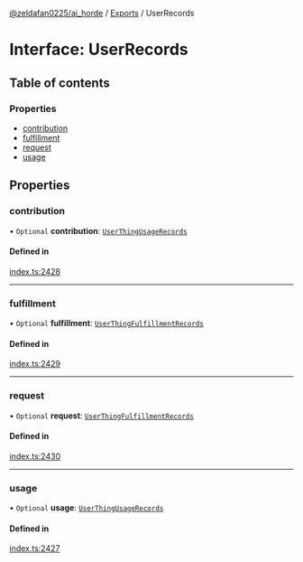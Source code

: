 [@zeldafan0225/ai_horde](../README.md) / [Exports](../modules.md) / UserRecords

# Interface: UserRecords

## Table of contents

### Properties

- [contribution](UserRecords.md#contribution)
- [fulfillment](UserRecords.md#fulfillment)
- [request](UserRecords.md#request)
- [usage](UserRecords.md#usage)

## Properties

### contribution

• `Optional` **contribution**: [`UserThingUsageRecords`](UserThingUsageRecords.md)

#### Defined in

[index.ts:2428](https://github.com/ZeldaFan0225/ai_horde/blob/f6fd59f/index.ts#L2428)

___

### fulfillment

• `Optional` **fulfillment**: [`UserThingFulfillmentRecords`](UserThingFulfillmentRecords.md)

#### Defined in

[index.ts:2429](https://github.com/ZeldaFan0225/ai_horde/blob/f6fd59f/index.ts#L2429)

___

### request

• `Optional` **request**: [`UserThingFulfillmentRecords`](UserThingFulfillmentRecords.md)

#### Defined in

[index.ts:2430](https://github.com/ZeldaFan0225/ai_horde/blob/f6fd59f/index.ts#L2430)

___

### usage

• `Optional` **usage**: [`UserThingUsageRecords`](UserThingUsageRecords.md)

#### Defined in

[index.ts:2427](https://github.com/ZeldaFan0225/ai_horde/blob/f6fd59f/index.ts#L2427)
